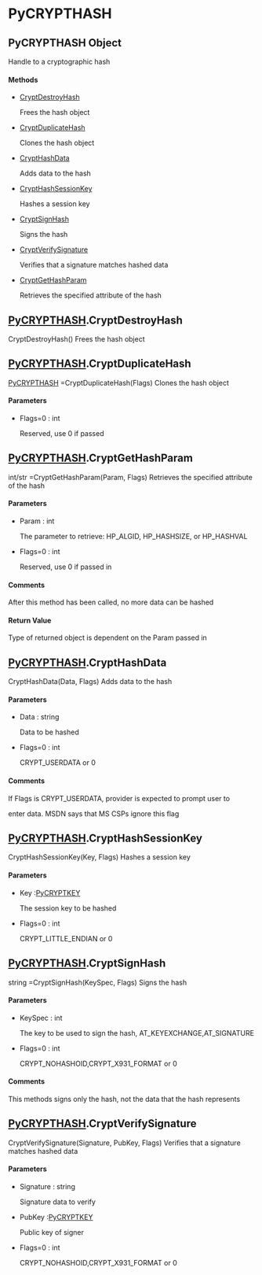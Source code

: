 # PyCRYPTHASH

## PyCRYPTHASH Object



Handle to a cryptographic hash

#### Methods


  - [CryptDestroyHash](PyCRYPTHASH.md#pycrypthashcryptdestroyhash)

    Frees the hash object&nbsp;

  - [CryptDuplicateHash](PyCRYPTHASH.md#pycrypthashcryptduplicatehash)

    Clones the hash object&nbsp;

  - [CryptHashData](PyCRYPTHASH.md#pycrypthashcrypthashdata)

    Adds data to the hash&nbsp;

  - [CryptHashSessionKey](PyCRYPTHASH.md#pycrypthashcrypthashsessionkey)

    Hashes a session key&nbsp;

  - [CryptSignHash](PyCRYPTHASH.md#pycrypthashcryptsignhash)

    Signs the hash&nbsp;

  - [CryptVerifySignature](PyCRYPTHASH.md#pycrypthashcryptverifysignature)

    Verifies that a signature matches hashed data&nbsp;

  - [CryptGetHashParam](PyCRYPTHASH.md#pycrypthashcryptgethashparam)

    Retrieves the specified attribute of the hash&nbsp;

## [PyCRYPTHASH](#pycrypthash)\.CryptDestroyHash

CryptDestroyHash\(\)
Frees the hash object

## [PyCRYPTHASH](#pycrypthash)\.CryptDuplicateHash

[PyCRYPTHASH](#pycrypthash) =CryptDuplicateHash\(Flags\)
Clones the hash object

#### Parameters


  - Flags=0 : int

    Reserved, use 0 if passed

## [PyCRYPTHASH](#pycrypthash)\.CryptGetHashParam



int/str =CryptGetHashParam\(Param, Flags\)
Retrieves the specified attribute of the hash

#### Parameters


  - Param : int

    The parameter to retrieve: HP\_ALGID, HP\_HASHSIZE, or HP\_HASHVAL

  - Flags=0 : int

    Reserved, use 0 if passed in

#### Comments


After this method has been called, no more data can be hashed

#### Return Value
Type of returned object is dependent on the Param passed in

## [PyCRYPTHASH](#pycrypthash)\.CryptHashData

CryptHashData\(Data, Flags\)
Adds data to the hash

#### Parameters


  - Data : string

    Data to be hashed

  - Flags=0 : int

    CRYPT\_USERDATA or 0

#### Comments


If Flags is CRYPT\_USERDATA, provider is expected to prompt user to 

enter data\.  MSDN says that MS CSPs ignore this flag

## [PyCRYPTHASH](#pycrypthash)\.CryptHashSessionKey

CryptHashSessionKey\(Key, Flags\)
Hashes a session key

#### Parameters


  - Key :[PyCRYPTKEY](#pycryptkey)

    The session key to be hashed

  - Flags=0 : int

    CRYPT\_LITTLE\_ENDIAN or 0

## [PyCRYPTHASH](#pycrypthash)\.CryptSignHash



string =CryptSignHash\(KeySpec, Flags\)
Signs the hash

#### Parameters


  - KeySpec : int

    The key to be used to sign the hash, AT\_KEYEXCHANGE,AT\_SIGNATURE

  - Flags=0 : int

    CRYPT\_NOHASHOID,CRYPT\_X931\_FORMAT or 0

#### Comments


This methods signs only the hash, not the data that the hash represents

## [PyCRYPTHASH](#pycrypthash)\.CryptVerifySignature

CryptVerifySignature\(Signature, PubKey, Flags\)
Verifies that a signature matches hashed data

#### Parameters


  - Signature : string

    Signature data to verify

  - PubKey :[PyCRYPTKEY](#pycryptkey)

    Public key of signer

  - Flags=0 : int

    CRYPT\_NOHASHOID,CRYPT\_X931\_FORMAT or 0